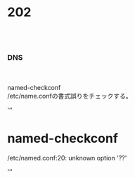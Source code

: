 <h1>202</h1><br><br>

<h3>DNS</h3>
<br><br>
named-checkconf<br>
/etc/name.confの書式誤りをチェックする。<br>


‘‘‘

# named-checkconf
/etc/named.conf:20: unknown option '??'

‘‘‘

